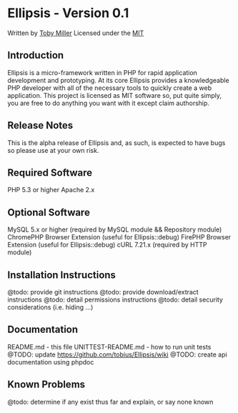 Ellipsis - Version 0.1
================================================================================
Written by [Toby Miller](tobius.miller@gmail.com)
Licensed under the [MIT](http://www.opensource.org/licenses/mit-license.php)

Introduction
--------------------------------------------------------------------------------
Ellipsis is a micro-framework written in PHP for rapid application development
and prototyping. At its core Ellipsis provides a knowledgeable PHP developer 
with all of the necessary tools to quickly create a web application. This 
project is licensed as MIT software so, put quite simply, you are free to do 
anything you want with it except claim authorship.

Release Notes
--------------------------------------------------------------------------------
This is the alpha release of Ellipsis and, as such, is expected to have bugs so
please use at your own risk.

Required Software
--------------------------------------------------------------------------------
PHP 5.3 or higher
Apache 2.x

Optional Software
--------------------------------------------------------------------------------
MySQL 5.x or higher (required by MySQL module && Repository module)
ChromePHP Browser Extension (useful for Ellipsis::debug)
FirePHP Browser Extension (useful for Ellipsis::debug)
cURL 7.21.x (required by HTTP module)

Installation Instructions
--------------------------------------------------------------------------------
@todo: provide git instructions
@todo: provide download/extract instructions
@todo: detail permissions instructions
@todo: detail security considerations (i.e. hiding ...)

Documentation
--------------------------------------------------------------------------------
README.md - this file
UNITTEST-README.md - how to run unit tests
@TODO: update https://github.com/tobius/Ellipsis/wiki
@TODO: create api documentation using phpdoc

Known Problems
--------------------------------------------------------------------------------
@todo: determine if any exist thus far and explain, or say none known

